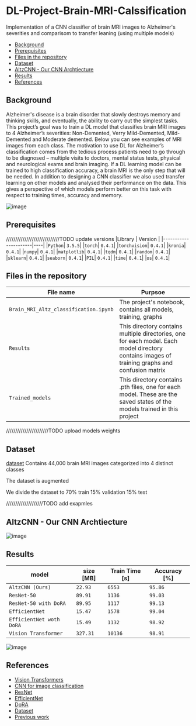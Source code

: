 # DL-Project-Brain-MRI-Calssification
Implementation of a CNN classifier of brain MRI images to Alzheimer's severities and comparisom to transfer leaning (using multiple models)


  * [Background](#background)
  * [Prerequisites](#prerequisites)
  * [Files in the repository](#files-in-the-repository)
  * [Dataset](#dataset)
  * [AltzCNN - Our CNN Archtiecture](#altzCNN---our-cnn-archtiecture)
  * [Results](#results)
  * [References](#references)

## Background
Alzheimer's disease is a brain disorder that slowly destroys memory and thinking skills, and eventually, the ability to carry out the simplest tasks. 
This project’s goal was to train a DL model that classifies brain MRI images to 4 Alzheimer’s severities: 
Non-Demented, Verry Mild-Demented, Mild-Demented and Moderate demented. 
Below you can see examples of MRI images from each class.
The motivation to use DL for Alzheimer’s classification comes from the tedious process patients need to go through to be diagnosed – multiple visits to doctors, 
mental status tests, physical and neurological exams and brain imaging. 
If a DL learning model can be trained to high classification accuracy, a brain MRI is the only step that will be needed.
In addition to designing a CNN classifier we also used transfer learning on other models and analysed their performance on the data. 
This gives a perspective of which models perform better on this task with respect to training times, accuracy and memory. 

![image](https://github.com/user-attachments/assets/bb13e16b-1c78-463d-af7d-b56005378244)


## Prerequisites
/////////////////////////////TODO update versions
|Library         | Version |
|----------------------|----|
|`Python`|  `3.5.5`|
|`torch`|  `0.4.1`|
|`torchvision`|  `0.4.1`|
|`kronia`|  `0.4.1`|
|`numpy`|  `0.4.1`|
|`matplotlib`|  `0.4.1`|
|`tqdm`|  `0.4.1`|
|`random`|  `0.4.1`|
|`sklearn`|  `0.4.1`|
|`seaborn`|  `0.4.1`|
|`PIL`|  `0.4.1`|
|`time`|  `0.4.1`|
|`os`|  `0.4.1`|




## Files in the repository

|File name         | Purpsoe |
|----------------------|------|
|`Brain_MRI_Altz_classification.ipynb`| The project's notebook, contains all models, training, graphs|
|`Results`| This directory contains multiple directories, one for each model. Each model directory contains images of training graphs and confusion matrix|
|`Trained_models`| This directory contains .pth files, one for each model. These are the saved states of the models trained in this project|

///////////////////////TODO upload models weights
## Dataset
[dataset](https://www.kaggle.com/datasets/aryansinghal10/alzheimers-multiclass-dataset-equal-and-augmented)
Contains 44,000 brain MRI images categorized into 4 distinct classes

The dataset is augmented

We divide the dataset to 
70% train
15% validation
15% test

////////////////////TODO add exapmles

## AltzCNN - Our CNN Archtiecture
![image](https://github.com/user-attachments/assets/854d7e83-5989-44ca-bf16-b6740dfd8cc0)

## Results
|model                   | size [MB] | Train Time [s] | Accuracy [%] |
|------------------------|-----------|----------------|--------------|
|`AltzCNN (Ours)`        |`22.93`    |`6553`          |`95.86`       |
|`ResNet-50`             |`89.91`    |`1136`          |`99.03`       |
|`ResNet-50 with DoRA`   |`89.95`    |`1117`          |`99.13`       |
|`EfficientNet`          |`15.47`    |`1578`          |`99.04`       |
|`EfficientNet woth DoRA`|`15.49`    |`1132`          |`98.92`       |
|`Vision Transformer`    |`327.31`   |`10136`         |`98.91`       |


![image](https://github.com/user-attachments/assets/9ec80d86-f7f0-4c4c-a02a-fc78b8171fe6)


## References
* [Vision Transformers](https://arxiv.org/abs/2010.11929v2)
* [CNN for image classification](https://ieeexplore.ieee.org/document/8379889)
* [ResNet](https://arxiv.org/abs/1512.03385)
* [EfficientNet](https://arxiv.org/abs/1905.11946)
* [DoRA](https://arxiv.org/abs/2402.09353)
* [Dataset](https://www.kaggle.com/datasets/aryansinghal10/alzheimers-multiclass-dataset-equal-and-augmented)
* [Previous work](https://www.kaggle.com/datasets/uraninjo/augmented-alzheimer-mri-dataset-v2/code)
